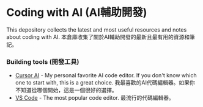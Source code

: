 # Coding with AI (AI輔助開發)
This depository collects the latest and most useful resources and notes about coding with AI. 
本倉庫收集了關於AI輔助開發的最新且最有用的資源和筆記。

### Building tools (開發工具)
- [Cursor AI](https://www.cursor.com/) - My personal favorite AI code editor. If you don't know which one to start with, this is a great choice. 我最喜歡的AI代碼編輯器。如果你不知道從哪個開始，這是一個很好的選擇。
- [VS Code](https://code.visualstudio.com/) - The most popular code editor. 最流行的代碼編輯器。